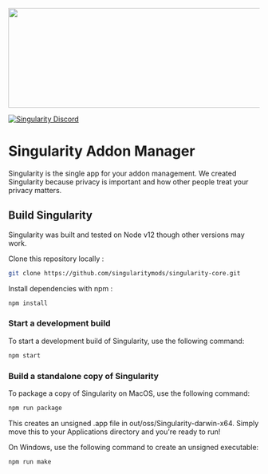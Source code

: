 <p align="center">
  <img src="https://storage.singularitycdn.com/App/Images/logo.png" height="200" width="646"/>
</p>

[![Singularity Discord](https://img.shields.io/static/v1?label=Discord&message=Singularity&color=7289DA)](https://discord.gg/xNcqjUD) 

# Singularity Addon Manager

Singularity is the single app for your addon management. We created Singularity because privacy is important and how other people treat your privacy matters. 

## Build Singularity

Singularity was built and tested on Node v12 though other versions may work.

Clone this repository locally :

```bash
git clone https://github.com/singularitymods/singularity-core.git
```

Install dependencies with npm :

```bash
npm install
```

### Start a development build

To start a development build of Singularity, use the following command:

```bash
npm start
```

### Build a standalone copy of Singularity

To package a copy of Singularity on MacOS, use the following command:

```bash
npm run package
```

This creates an unsigned .app file in out/oss/Singularity-darwin-x64. Simply move this to your Applications directory and you're ready to run!

On Windows, use the following command to create an unsigned executable:

```bash
npm run make
```